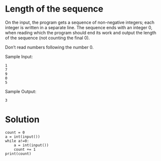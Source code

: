 # Length of the sequence

On the input, the program gets a sequence of non-negative integers; each integer is written in a separate line. The sequence ends with an integer 0, when reading which the program should end its work and output the length of the sequence (not counting the final 0).

Don’t read numbers following the number 0.

Sample Input:
```
1
7
9
0
5
```
Sample Output:
```
3
```
# Solution

```
count = 0
a = int(input())
while a!=0:
    a = int(input())
    count += 1
print(count)
```